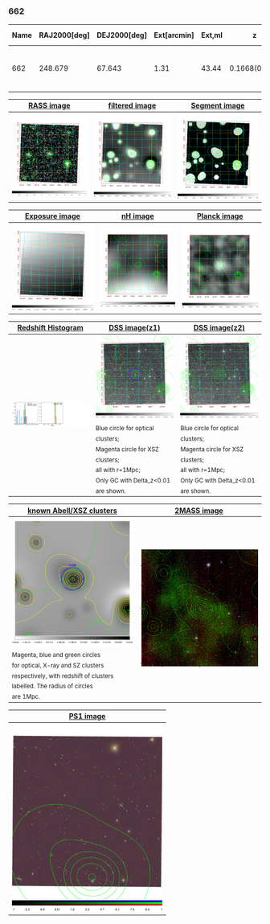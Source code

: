 <div STYLE="page-break-after: always;"></div>

### 662

|Name|RAJ2000[deg]|DEJ2000[deg] |Ext[arcmin]| Ext,ml | z | z_src| C|GC(XSZ,Delta_z<0.01)| GC(OPT,Delta_z<0.01)|GC| R_sig[arcmin] | R500[arcmin] | R500[Mpc]| CRsig[c/s] | CR500[c/s] |L500[1E44 erg/s]|F500[1E-12 erg/s/cm^2]| M500[1E14 Msun]|Tx[keV]|Cnt_sig|Beta|Rc[arcmin]|Comment|Alias|
|---|---|---|---|---|---|------|---|--------|---------|----------|---|---|---|---|---|---|---|---|---|---|---|---|---|---|
|662| 248.679| 67.643| 1.31| 43.44| 0.1668(0.000)| z_xsz| B| MCXC, PSZ2, Tar| A, W| A, MCXC, N, PSZ2, Tar, W| 23.712| 5.120| 0.877| 0.077(0.024)| 0.068(0.021)| 0.969(0.170)| 1.261(0.221)| 2.26(0.19)| 3.73(0.20)| 179.7| 0.878(-0.102+0.082)| 3.428(-0.600+0.456)| -| k076|

|[RASS image](../image/662/662_img.pdf)|[filtered image](../image/662/662_fil.pdf)|[Segment image](../image/662/662_seg.pdf)|
|-------------------|--------------------|-------------------|
| <img src="../image/662/662_img.png" width="300">  | <img src="../image/662/662_fil.png" width="300">   | <img src="../image/662/662_seg.png" width="300">  |

|[Exposure image](../image/662/662_mex.pdf)| [nH image](../image/662/662_nh.pdf)| [Planck image](../image/662/662_p.pdf)|
|-------------------|--------------------|-------------------|
|<img src="../image/662/662_mex.png" width="300">   | <img src="../image/662/662_nh.png" width="300">    | <img src="../image/662/662_p.png" width="300"> |

|[Redshift Histogram](../image/662/662_zg.pdf) | [DSS image(z1)](../image/662/662_dss_z1.pdf)      |  [DSS image(z2)](../image/662/662_dss_z2.pdf)    |
|-------------------|--------------------|-------------------|
|<img src="../image/662/662_zg.png" width="300"> |<img src="../image/662/662_dss_z1.png" width="300"> <sub><br>Blue circle for optical clusters; <br>Magenta circle for XSZ clusters; <br>all with r=1Mpc; <br>Only GC with Delta_z<0.01 are shown. </sub>| <img src="../image/662/662_dss_z2.png" width="300"><sub><br>Blue circle for optical clusters; <br>Magenta circle for XSZ clusters; <br>all with r=1Mpc; <br>Only GC with Delta_z<0.01 are shown. </sub> |

|[known Abell/XSZ clusters](../image/662/662_gc.pdf) | [2MASS image](../image/662/662_2mass.pdf)      |
|-------------------|-------------------|
|<img src=../image/662/662_gc.png width="300"> <br><sub>Magenta, blue and green circles <br>for optical, X-ray and SZ clusters <br>respectively, with redshift of clusters <br>labelled. The radius of circles <br>are 1Mpc.</sub>|<img src="../image/662/662_2mass.png" width="300">  |

|[PS1 image](../image/662/662_ps1.pdf)            |
|-------------------|
| <img src="../image/662/662_ps1.pdf" width="300">  |
